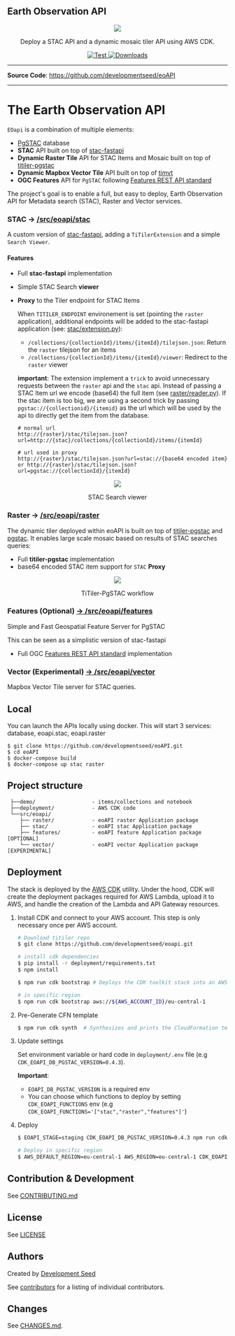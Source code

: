 ## Earth Observation API

<p align="center">
  <img src="https://user-images.githubusercontent.com/10407788/129632832-fe6f7d80-4d87-463a-b0cc-305423a8489e.png"/>
  <p align="center">Deploy a STAC API and a dynamic mosaic tiler API using AWS CDK.</p>
</p>

<p align="center">
  <a href="https://github.com/developmentseed/eoAPI/actions?query=workflow%3ACI" target="_blank">
      <img src="https://github.com/developmentseed/eoAPI/workflows/CI/badge.svg" alt="Test">
  </a>
  <a href="https://github.com/developmentseed/eoAPI/blob/master/LICENSE" target="_blank">
      <img src="https://img.shields.io/github/license/developmentseed/titiler.svg" alt="Downloads">
  </a>
</p>

---

**Source Code**: <a href="https://github.com/developmentseed/eoAPI" target="_blank">https://github.com/developmentseed/eoAPI</a>

---

# The Earth Observation API

`EOapi` is a combination of multiple elements:
- [PgSTAC](https://github.com/stac-utils/pgstac) database
- **STAC** API built on top of [stac-fastapi](https://github.com/stac-utils/stac-fastapi)
- **Dynamic Raster Tile** API for STAC Items and Mosaic built on top of [titiler-pgstac](https://github.com/stac-utils/titiler-pgstac)
- **Dynamic Mapbox Vector Tile** API built on top of [timvt](https://github.com/developmentseed/timvt)
- **OGC Features** API for `PgSTAC` following [Features REST API standard](http://docs.opengeospatial.org/is/17-069r3/17-069r3.html#_api_definition_2)

The project's goal is to enable a full, but easy to deploy, Earth Observation API for Metadata search (STAC), Raster and Vector services.

### STAC -> [/src/eoapi/stac](/src/eoapi/stac)

A custom version of [stac-fastapi](https://github.com/stac-utils/stac-fastapi), adding a `TiTilerExtension` and a simple `Search Viewer`.

#### Features

- Full **stac-fastapi** implementation
- Simple STAC Search **viewer**
- **Proxy** to the Tiler endpoint for STAC Items

  When `TITILER_ENDPOINT` environement is set (pointing the `raster` application), additional endpoints will be added to the stac-fastapi application (see: [stac/extension.py](https://github.com/developmentseed/eoAPI/blob/master/src/eoapi/stac/eoapi/stac/extension.py)):

  - `/collections/{collectionId}/items/{itemId}/tilejson.json`: Return the `raster` tilejson for an items
  - `/collections/{collectionId}/items/{itemId}/viewer`: Redirect to the `raster` viewer

  **important**: The extension implement a `trick` to avoid unnecessary requests between the `raster` api and the `stac` api. Instead of passing a STAC Item url we encode (base64) the full item (see [raster/reader.py](https://github.com/developmentseed/eoAPI/blob/b845e11460195b6305189c498a6cf1fdc9e95abc/src/eoapi/raster/eoapi/raster/reader.py#L24-L27)). If the stac item is too big, we are using a second trick by passing `pgstac://{collectionid}/{itemid}` as the url which will be used by the api to directly get the item from the database.

  ```
  # normal url
  http://{raster}/stac/tilejson.json?url=http://{stac}/collections/{collectionId}/items/{itemId}

  # url used in proxy
  http://{raster}/stac/tilejson.json?url=stac://{base64 encoded item} or http://{raster}/stac/tilejson.json?url=pgstac://{collectionId}/{itemId}
  ```

<p align="center">
  <img src="https://user-images.githubusercontent.com/10407788/146790933-e439893c-ef2e-4d78-a372-f2f18694836c.png"/>
  <p align="center">STAC Search viewer</p>
</p>


### Raster -> [/src/eoapi/raster](/src/eoapi/raster)

The dynamic tiler deployed within eoAPI is built on top of [titiler-pgstac](https://github.com/stac-utils/titiler-pgstac) and [pgstac](https://github.com/stac-utils/pgstac). It enables large scale mosaic based on results of STAC searches queries:

- Full **titiler-pgstac** implementation
- base64 encoded STAC item support for `STAC` **Proxy**

<p align="center">
  <img src="https://user-images.githubusercontent.com/10407788/129632282-f71e9f45-264c-4882-af28-7062c4e56f25.png"/>
  <p align="center">TiTiler-PgSTAC workflow</p>
</p>

### Features (Optional) [-> /src/eoapi/features](/src/eoapi/features)

Simple and Fast Geospatial Feature Server for PgSTAC

This can be seen as a simplistic version of stac-fastapi

- Full OGC [Features REST API standard](http://docs.opengeospatial.org/is/17-069r3/17-069r3.html#_api_definition_2) implementation

### Vector (Experimental) [-> /src/eoapi/vector](/src/eoapi/vector)

Mapbox Vector Tile server for STAC queries.

## Local

You can launch the APIs locally using docker. This will start 3 services: database, eoapi.stac, eoapi.raster
```
$ git clone https://github.com/developmentseed/eoAPI.git
$ cd eoAPI
$ docker-compose build
$ docker-compose up stac raster
```

## Project structure

```
 ├──demo/                  - items/collections and notebook
 ├──deployment/            - AWS CDK code
 └──src/eoapi/
    ├── raster/            - eoAPI raster Application package
    ├── stac/              - eoAPI stac Application package
    ├── features/          - eoAPI feature Application package [OPTIONAL]
    └── vector/            - eoAPI vector Application package [EXPERIMENTAL]
```

## Deployment

The stack is deployed by the [AWS CDK](https://aws.amazon.com/cdk/) utility. Under the hood, CDK will create the deployment packages required for AWS Lambda, upload it to AWS, and handle the creation of the Lambda and API Gateway resources.

1. Install CDK and connect to your AWS account. This step is only necessary once per AWS account.

    ```bash
    # Download titiler repo
    $ git clone https://github.com/developmentseed/eoapi.git

    # install cdk dependencies
    $ pip install -r deployment/requirements.txt
    $ npm install

    $ npm run cdk bootstrap # Deploys the CDK toolkit stack into an AWS environment

    # in specific region
    $ npm run cdk bootstrap aws://${AWS_ACCOUNT_ID}/eu-central-1
    ```

2. Pre-Generate CFN template

    ```bash
    $ npm run cdk synth  # Synthesizes and prints the CloudFormation template for this stack
    ```

3. Update settings

    Set environment variable or hard code in `deployment/.env` file (e.g `CDK_EOAPI_DB_PGSTAC_VERSION=0.4.3`).

    **Important**:
      - `EOAPI_DB_PGSTAC_VERSION` is a required env
      - You can choose which functions to deploy by setting `CDK_EOAPI_FUNCTIONS` env (e.g `CDK_EOAPI_FUNCTIONS='["stac","raster","features"]'`)

4. Deploy

    ```bash
    $ EOAPI_STAGE=staging CDK_EOAPI_DB_PGSTAC_VERSION=0.4.3 npm run cdk deploy eoapi-staging --profile {my-aws-profile}

    # Deploy in specific region
    $ AWS_DEFAULT_REGION=eu-central-1 AWS_REGION=eu-central-1 CDK_EOAPI_DB_PGSTAC_VERSION=0.4.3 npm run cdk deploy eoapi-production --profile {my-aws-profile}
    ```


## Contribution & Development

See [CONTRIBUTING.md](https://github.com/developmentseed/eoAPI/blob/master/CONTRIBUTING.md)

## License

See [LICENSE](https://github.com/developmentseed/eoAPI/blob/master/LICENSE)

## Authors

Created by [Development Seed](<http://developmentseed.org>)

See [contributors](https://github.com/developmentseed/eoAPI/graphs/contributors) for a listing of individual contributors.

## Changes

See [CHANGES.md](https://github.com/developmentseed/eoAPI/blob/master/CHANGES.md).
